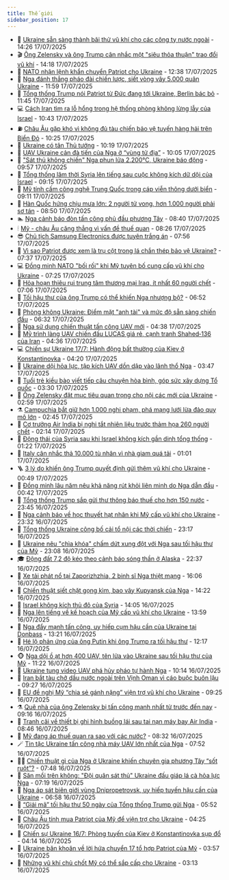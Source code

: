 ```yaml
---
title: Thế giới
sidebar_position: 17
---
```


<!-- dantri-the-gioi:START -->
- 🌋 [Ukraine sẵn sàng thành bãi thử vũ khí cho các công ty nước ngoài](https://dantri.com.vn/the-gioi/ukraine-san-sang-thanh-bai-thu-vu-khi-cho-cac-cong-ty-nuoc-ngoai-20250717211700831.htm) - 14:26 17/07/2025
- 🎬 [Ông Zelensky và ông Trump cân nhắc một &quot;siêu thỏa thuận&quot; trao đổi vũ khí](https://dantri.com.vn/the-gioi/ong-zelensky-va-ong-trump-can-nhac-mot-sieu-thoa-thuan-trao-doi-vu-khi-20250717211153786.htm) - 14:18 17/07/2025
- 🧰 [NATO nhận lệnh khẩn chuyển Patriot cho Ukraine](https://dantri.com.vn/the-gioi/nato-nhan-lenh-khan-chuyen-patriot-cho-ukraine-20250717191439770.htm) - 12:38 17/07/2025
- 🌋 [Nga đánh thẳng pháo đài chiến lược, siết vòng vây 5.000 quân Ukraine](https://dantri.com.vn/the-gioi/nga-danh-thang-phao-dai-chien-luoc-siet-vong-vay-5000-quan-ukraine-20250717181651499.htm) - 11:59 17/07/2025
- 🗽 [Tổng thống Trump nói Patriot từ Đức đang tới Ukraine, Berlin bác bỏ](https://dantri.com.vn/the-gioi/tong-thong-trump-noi-patriot-tu-duc-dang-toi-ukraine-berlin-bac-bo-20250717175123598.htm) - 11:45 17/07/2025
- 💻 [Cách Iran tìm ra lỗ hổng trong hệ thống phòng không lừng lẫy của Israel](https://dantri.com.vn/the-gioi/cach-iran-tim-ra-lo-hong-trong-he-thong-phong-khong-lung-lay-cua-israel-20250717113428393.htm) - 10:43 17/07/2025
- ⛽️ [Châu Âu gặp khó vì không đủ tàu chiến bảo vệ tuyến hàng hải trên Biển Đỏ](https://dantri.com.vn/the-gioi/chau-au-gap-kho-vi-khong-du-tau-chien-bao-ve-tuyen-hang-hai-tren-bien-do-20250717101843030.htm) - 10:25 17/07/2025
- 🤩 [Ukraine có tân Thủ tướng](https://dantri.com.vn/the-gioi/ukraine-co-tan-thu-tuong-20250717171203160.htm) - 10:19 17/07/2025
- 🧐 [UAV Ukraine cản đà tiến của Nga ở “vùng tử địa”](https://dantri.com.vn/the-gioi/uav-ukraine-can-da-tien-cua-nga-o-vung-tu-dia-20250717163523960.htm) - 10:05 17/07/2025
- 🎊 [&quot;Sát thủ không chiến&quot; Nga phun lửa 2.200°C, Ukraine báo động](https://dantri.com.vn/the-gioi/sat-thu-khong-chien-nga-phun-lua-2200c-ukraine-bao-dong-20250717162544874.htm) - 09:57 17/07/2025
- 📝 [Tổng thống lâm thời Syria lên tiếng sau cuộc không kích dữ dội của Israel](https://dantri.com.vn/the-gioi/tong-thong-lam-thoi-syria-len-tieng-sau-cuoc-khong-kich-du-doi-cua-israel-20250717160205029.htm) - 09:15 17/07/2025
- 🤡 [Mỹ tính cấm công nghệ Trung Quốc trong cáp viễn thông dưới biển](https://dantri.com.vn/the-gioi/my-tinh-cam-cong-nghe-trung-quoc-trong-cap-vien-thong-duoi-bien-20250717160854259.htm) - 09:11 17/07/2025
- 🥷 [Hàn Quốc hứng chịu mưa lớn: 2 người tử vong, hơn 1.000 người phải sơ tán](https://dantri.com.vn/the-gioi/han-quoc-hung-chiu-mua-lon-2-nguoi-tu-vong-hon-1000-nguoi-phai-so-tan-20250717154740624.htm) - 08:50 17/07/2025
- 🏊 [Nga cảnh báo đòn tấn công phủ đầu phương Tây](https://dantri.com.vn/the-gioi/nga-canh-bao-don-tan-cong-phu-dau-phuong-tay-20250717153041780.htm) - 08:40 17/07/2025
- 🕯 [Mỹ - châu Âu căng thẳng vì vấn đề thuế quan](https://dantri.com.vn/the-gioi/my-chau-au-cang-thang-vi-van-de-thue-quan-20250717150753555.htm) - 08:26 17/07/2025
- 😎 [Chủ tịch Samsung Electronics được tuyên trắng án](https://dantri.com.vn/the-gioi/chu-tich-samsung-electronics-duoc-tuyen-trang-an-20250717144931820.htm) - 07:56 17/07/2025
- 🌈 [Vì sao Patriot được xem là trụ cột trong lá chắn thép bảo vệ Ukraine?](https://dantri.com.vn/the-gioi/vi-sao-patriot-duoc-xem-la-tru-cot-trong-la-chan-thep-bao-ve-ukraine-20250717142851028.htm) - 07:37 17/07/2025
- 💻 [Đồng minh NATO &quot;bối rối&quot; khi Mỹ tuyên bố cung cấp vũ khí cho Ukraine](https://dantri.com.vn/the-gioi/dong-minh-nato-boi-roi-khi-my-tuyen-bo-cung-cap-vu-khi-cho-ukraine-20250717140352674.htm) - 07:25 17/07/2025
- 🤖 [Hỏa hoạn thiêu rụi trung tâm thương mại Iraq, ít nhất 60 người chết](https://dantri.com.vn/the-gioi/hoa-hoan-thieu-rui-trung-tam-thuong-mai-iraq-it-nhat-60-nguoi-chet-20250717134828991.htm) - 07:06 17/07/2025
- 🦏 [Tối hậu thư của ông Trump có thể khiến Nga nhượng bộ?](https://dantri.com.vn/the-gioi/toi-hau-thu-cua-ong-trump-co-the-khien-nga-nhuong-bo-20250717121630605.htm) - 06:52 17/07/2025
- 🌁 [Phòng không Ukraine: Điểm mặt &quot;anh tài&quot; và mức độ sẵn sàng chiến đấu](https://dantri.com.vn/the-gioi/phong-khong-ukraine-diem-mat-anh-tai-va-muc-do-san-sang-chien-dau-20250717123315158.htm) - 06:32 17/07/2025
- 🐘 [Nga sử dụng chiến thuật tấn công UAV mới](https://dantri.com.vn/the-gioi/nga-su-dung-chien-thuat-tan-cong-uav-moi-20250717112830611.htm) - 04:38 17/07/2025
- 🥷 [Mỹ trình làng UAV chiến đấu LUCAS giá rẻ, cạnh tranh Shahed‑136 của Iran](https://dantri.com.vn/the-gioi/my-trinh-lang-uav-chien-dau-lucas-gia-re-canh-tranh-shahed136-cua-iran-20250717113509948.htm) - 04:36 17/07/2025
- 💻 [Chiến sự Ukraine 17/7: Hành động bất thường của Kiev ở Konstantinovka](https://dantri.com.vn/the-gioi/chien-su-ukraine-177-hanh-dong-bat-thuong-cua-kiev-o-konstantinovka-20250717110104951.htm) - 04:20 17/07/2025
- 🎡 [Ukraine dội hỏa lực, tập kích UAV dồn dập vào lãnh thổ Nga](https://dantri.com.vn/the-gioi/ukraine-doi-hoa-luc-tap-kich-uav-don-dap-vao-lanh-tho-nga-20250717104132566.htm) - 03:47 17/07/2025
- 🧰 [Tuổi trẻ kiều bào viết tiếp câu chuyện hòa bình, góp sức xây dựng Tổ quốc](https://dantri.com.vn/the-gioi/tuoi-tre-kieu-bao-viet-tiep-cau-chuyen-hoa-binh-gop-suc-xay-dung-to-quoc-20250717101338956.htm) - 03:30 17/07/2025
- 🥸 [Ông Zelensky đặt mục tiêu quan trọng cho nội các mới của Ukraine](https://dantri.com.vn/the-gioi/ong-zelensky-dat-muc-tieu-quan-trong-cho-noi-cac-moi-cua-ukraine-20250717095705000.htm) - 02:59 17/07/2025
- ⚗️ [Campuchia bắt giữ hơn 1.000 nghi phạm, phá mạng lưới lừa đảo quy mô lớn](https://dantri.com.vn/the-gioi/campuchia-bat-giu-hon-1000-nghi-pham-pha-mang-luoi-lua-dao-quy-mo-lon-20250717094457393.htm) - 02:45 17/07/2025
- 🌮 [Cơ trưởng Air India bị nghi tắt nhiên liệu trước thảm họa 260 người chết](https://dantri.com.vn/the-gioi/co-truong-air-india-bi-nghi-tat-nhien-lieu-truoc-tham-hoa-260-nguoi-chet-20250717091014476.htm) - 02:14 17/07/2025
- 🎃 [Động thái của Syria sau khi Israel không kích gần dinh tổng thống](https://dantri.com.vn/the-gioi/dong-thai-cua-syria-sau-khi-israel-khong-kich-gan-dinh-tong-thong-20250717080840400.htm) - 01:22 17/07/2025
- 💫 [Italy cân nhắc thả 10.000 tù nhân vì nhà giam quá tải](https://dantri.com.vn/the-gioi/italy-can-nhac-tha-10000-tu-nhan-vi-nha-giam-qua-tai-20250717074637991.htm) - 01:01 17/07/2025
- 🪜 [3 lý do khiến ông Trump quyết định gửi thêm vũ khí cho Ukraine](https://dantri.com.vn/the-gioi/3-ly-do-khien-ong-trump-quyet-dinh-gui-them-vu-khi-cho-ukraine-20250717074915082.htm) - 00:49 17/07/2025
- 🌋 [Đồng minh lâu năm nêu khả năng rút khỏi liên minh do Nga dẫn đầu](https://dantri.com.vn/the-gioi/dong-minh-lau-nam-neu-kha-nang-rut-khoi-lien-minh-do-nga-dan-dau-20250717073729652.htm) - 00:42 17/07/2025
- 🦏 [Tổng thống Trump sắp gửi thư thông báo thuế cho hơn 150 nước](https://dantri.com.vn/the-gioi/tong-thong-trump-sap-gui-thu-thong-bao-thue-cho-hon-150-nuoc-20250717063802746.htm) - 23:45 16/07/2025
- 👀 [Nga cảnh báo về học thuyết hạt nhân khi Mỹ cấp vũ khí cho Ukraine](https://dantri.com.vn/the-gioi/nga-canh-bao-ve-hoc-thuyet-hat-nhan-khi-my-cap-vu-khi-cho-ukraine-20250717062146909.htm) - 23:32 16/07/2025
- 🧰 [Tổng thống Ukraine công bố cải tổ nội các thời chiến](https://dantri.com.vn/the-gioi/tong-thong-ukraine-cong-bo-cai-to-noi-cac-thoi-chien-20250717061102889.htm) - 23:17 16/07/2025
- 🚀 [Ukraine nêu &quot;chìa khóa&quot; chấm dứt xung đột với Nga sau tối hậu thư của Mỹ](https://dantri.com.vn/the-gioi/ukraine-neu-chia-khoa-cham-dut-xung-dot-voi-nga-sau-toi-hau-thu-cua-my-20250717060004837.htm) - 23:08 16/07/2025
- 🎓 [Động đất 7,2 độ kéo theo cảnh báo sóng thần ở Alaska](https://dantri.com.vn/the-gioi/dong-dat-72-do-keo-theo-canh-bao-song-than-o-alaska-20250717053346593.htm) - 22:37 16/07/2025
- 🥸 [Xe tải phát nổ tại Zaporizhzhia, 2 binh sĩ Nga thiệt mạng](https://dantri.com.vn/the-gioi/xe-tai-phat-no-tai-zaporizhzhia-2-binh-si-nga-thiet-mang-20250716230513962.htm) - 16:06 16/07/2025
- 🦅 [Chiến thuật siết chặt gọng kìm, bao vây Kupyansk của Nga](https://dantri.com.vn/the-gioi/chien-thuat-siet-chat-gong-kim-bao-vay-kupyansk-cua-nga-20250714184355362.htm) - 14:22 16/07/2025
- 🤭 [Israel không kích thủ đô của Syria](https://dantri.com.vn/the-gioi/israel-khong-kich-thu-do-cua-syria-20250716210433597.htm) - 14:05 16/07/2025
- 🤖 [Nga lên tiếng về kế hoạch của Mỹ cấp vũ khí cho Ukraine](https://dantri.com.vn/the-gioi/nga-len-tieng-ve-ke-hoach-cua-my-cap-vu-khi-cho-ukraine-20250716180756324.htm) - 13:59 16/07/2025
- 🐲 [Nga đẩy mạnh tấn công, uy hiếp cụm hậu cần của Ukraine tại Donbass](https://dantri.com.vn/the-gioi/nga-day-manh-tan-cong-uy-hiep-cum-hau-can-cua-ukraine-tai-donbass-20250716202110485.htm) - 13:21 16/07/2025
- 🫣 [Hé lộ phản ứng của ông Putin khi ông Trump ra tối hậu thư](https://dantri.com.vn/the-gioi/he-lo-phan-ung-cua-ong-putin-khi-ong-trump-ra-toi-hau-thu-20250716174812452.htm) - 12:17 16/07/2025
- 🐵 [Nga dội ồ ạt hơn 400 UAV, tên lửa vào Ukraine sau tối hậu thư của Mỹ](https://dantri.com.vn/the-gioi/nga-doi-o-at-hon-400-uav-ten-lua-vao-ukraine-sau-toi-hau-thu-cua-my-20250716172942908.htm) - 11:22 16/07/2025
- 🫶 [Ukraine tung video UAV phá hủy pháo tự hành Nga](https://dantri.com.vn/the-gioi/ukraine-tung-video-uav-pha-huy-phao-tu-hanh-nga-20250716164703932.htm) - 10:14 16/07/2025
- 💃 [Iran bắt tàu chở dầu nước ngoài trên Vịnh Oman vì cáo buộc buôn lậu](https://dantri.com.vn/the-gioi/iran-bat-tau-cho-dau-nuoc-ngoai-tren-vinh-oman-vi-cao-buoc-buon-lau-20250716154742952.htm) - 09:27 16/07/2025
- 💫 [EU đề nghị Mỹ “chia sẻ gánh nặng” viện trợ vũ khí cho Ukraine](https://dantri.com.vn/the-gioi/eu-de-nghi-my-chia-se-ganh-nang-vien-tro-vu-khi-cho-ukraine-20250716162222299.htm) - 09:25 16/07/2025
- ⚗️ [Quê nhà của ông Zelensky bị tấn công mạnh nhất từ trước đến nay](https://dantri.com.vn/the-gioi/que-nha-cua-ong-zelensky-bi-tan-cong-manh-nhat-tu-truoc-den-nay-20250716161236573.htm) - 09:16 16/07/2025
- 🥷 [Tranh cãi về thiết bị ghi hình buồng lái sau tai nạn máy bay Air India](https://dantri.com.vn/the-gioi/tranh-cai-ve-thiet-bi-ghi-hinh-buong-lai-sau-tai-nan-may-bay-air-india-20250716141433259.htm) - 08:46 16/07/2025
- 🥸 [Mỹ đang áp thuế quan ra sao với các nước?](https://dantri.com.vn/the-gioi/my-dang-ap-thue-quan-ra-sao-voi-cac-nuoc-20250716144905841.htm) - 08:32 16/07/2025
- 🪄 [Tin tặc Ukraine tấn công nhà máy UAV lớn nhất của Nga](https://dantri.com.vn/the-gioi/tin-tac-ukraine-tan-cong-nha-may-uav-lon-nhat-cua-nga-20250716145244884.htm) - 07:52 16/07/2025
- 🧑‍💻 [Chiến thuật gì của Nga ở Ukraine khiến chuyên gia phương Tây “sốt ruột”?](https://dantri.com.vn/the-gioi/chien-thuat-gi-cua-nga-o-ukraine-khien-chuyen-gia-phuong-tay-sot-ruot-20250716123006999.htm) - 07:48 16/07/2025
- 🤭 [Săn mồi trên không: &quot;Đội quân sát thủ&quot; Ukraine đấu giáp lá cà hỏa lực Nga](https://dantri.com.vn/the-gioi/san-moi-tren-khong-doi-quan-sat-thu-ukraine-dau-giap-la-ca-hoa-luc-nga-20250716141725323.htm) - 07:19 16/07/2025
- 🗽 [Nga áp sát biên giới vùng Dnipropetrovsk, uy hiếp tuyến hậu cần của Ukraine](https://dantri.com.vn/the-gioi/nga-ap-sat-bien-gioi-vung-dnipropetrovsk-uy-hiep-tuyen-hau-can-cua-ukraine-20250716114636519.htm) - 06:58 16/07/2025
- 🤖 [“Giải mã” tối hậu thư 50 ngày của Tổng thống Trump gửi Nga](https://dantri.com.vn/the-gioi/giai-ma-toi-hau-thu-50-ngay-cua-tong-thong-trump-gui-nga-20250716122015846.htm) - 05:52 16/07/2025
- 🌈 [Châu Âu tính mua Patriot của Mỹ để viện trợ cho Ukraine](https://dantri.com.vn/the-gioi/chau-au-tinh-mua-patriot-cua-my-de-vien-tro-cho-ukraine-20250716112531248.htm) - 04:25 16/07/2025
- 🤩 [Chiến sự Ukraine 16/7: Phòng tuyến của Kiev ở Konstantinovka sụp đổ](https://dantri.com.vn/the-gioi/chien-su-ukraine-167-phong-tuyen-cua-kiev-o-konstantinovka-sup-do-20250716110141095.htm) - 04:14 16/07/2025
- 🤗 [Ukraine băn khoăn về lời hứa chuyển 17 tổ hợp Patriot của Mỹ](https://dantri.com.vn/the-gioi/ukraine-ban-khoan-ve-loi-hua-chuyen-17-to-hop-patriot-cua-my-20250716105346614.htm) - 03:57 16/07/2025
- 🙉 [Những vũ khí chủ chốt Mỹ có thể sắp cấp cho Ukraine](https://dantri.com.vn/the-gioi/nhung-vu-khi-chu-chot-my-co-the-sap-cap-cho-ukraine-20250716101044170.htm) - 03:13 16/07/2025<!-- dantri-the-gioi:END -->
